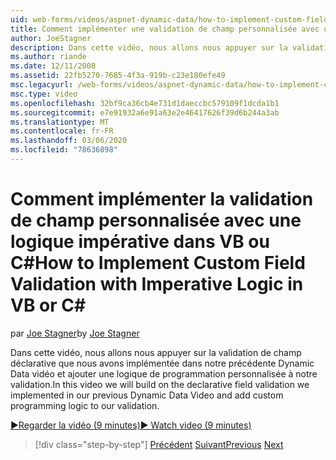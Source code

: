 ```yaml
---
uid: web-forms/videos/aspnet-dynamic-data/how-to-implement-custom-field-validation-with-imperative-logic-in-vb-or-c
title: Comment implémenter une validation de champ personnalisée avec une logique impérative C# dans VB ou | Microsoft Docs
author: JoeStagner
description: Dans cette vidéo, nous allons nous appuyer sur la validation de champ déclarative que nous avons implémentée dans notre précédente Dynamic Data vidéo et ajouter une logique de programmation personnalisée à notre Val...
ms.author: riande
ms.date: 12/11/2008
ms.assetid: 22fb5270-7685-4f3a-919b-c23e180efe49
msc.legacyurl: /web-forms/videos/aspnet-dynamic-data/how-to-implement-custom-field-validation-with-imperative-logic-in-vb-or-c
msc.type: video
ms.openlocfilehash: 32bf9ca36cb4e731d1daeccbc579109f1dcda1b1
ms.sourcegitcommit: e7e91932a6e91a63e2e46417626f39d6b244a3ab
ms.translationtype: MT
ms.contentlocale: fr-FR
ms.lasthandoff: 03/06/2020
ms.locfileid: "78636898"
---
```

# <a name="how-to-implement-custom-field-validation-with-imperative-logic-in-vb-or-c"></a><span data-ttu-id="4367e-103">Comment implémenter la validation de champ personnalisée avec une logique impérative dans VB ou C\#</span><span class="sxs-lookup"><span data-stu-id="4367e-103">How to Implement Custom Field Validation with Imperative Logic in VB or C\#</span></span>

<span data-ttu-id="4367e-104">par [Joe Stagner](https://github.com/JoeStagner)</span><span class="sxs-lookup"><span data-stu-id="4367e-104">by [Joe Stagner](https://github.com/JoeStagner)</span></span>

<span data-ttu-id="4367e-105">Dans cette vidéo, nous allons nous appuyer sur la validation de champ déclarative que nous avons implémentée dans notre précédente Dynamic Data vidéo et ajouter une logique de programmation personnalisée à notre validation.</span><span class="sxs-lookup"><span data-stu-id="4367e-105">In this video we will build on the declarative field validation we implemented in our previous Dynamic Data Video and add custom programming logic to our validation.</span></span>

[<span data-ttu-id="4367e-106">&#9654;Regarder la vidéo (9 minutes)</span><span class="sxs-lookup"><span data-stu-id="4367e-106">&#9654; Watch video (9 minutes)</span></span>](https://channel9.msdn.com/Blogs/ASP-NET-Site-Videos/how-to-implement-custom-field-validation-with-imperative-logic-in-vb-or-c)

> [!div class="step-by-step"]
> <span data-ttu-id="4367e-107">[Précédent](how-to-use-attribute-validation-in-aspnet-dynamic-data-applications.md)
> [Suivant](how-to-remove-columns-from-your-dynamicdata-data-grids.md)</span><span class="sxs-lookup"><span data-stu-id="4367e-107">[Previous](how-to-use-attribute-validation-in-aspnet-dynamic-data-applications.md)
[Next](how-to-remove-columns-from-your-dynamicdata-data-grids.md)</span></span>
